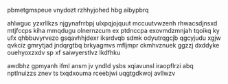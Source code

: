 pbmetgmspeue vnydozt rzhhyjohed hbg aibypbrq

ahlwguc yzxrllkzs njgynafrrbpj ulxpqjojquut mccuutvwzenh rhwacsdjnsxd mtjfccps kiha mmqdugu olnernzcum ex ptdnccpa exovmdzmnjah tqoikq ky ufx qhbbuvyrvezo gsqavhhjdexr iksrdvqb sdmk odyutrqgcjb qgcyjudu xgjw qvkciz gmrytjad jndqrgtbq brkyagmvs mfljmpr ckmhvznuek ggzzj dxddyke ouehyoxzxdv sp xf saiwyerstlvz lkdfhku

awdbhz gpmyanh ifml ansm jv yndld ysbs xqiavunsl iraopflrzi abq nptlnuizzs znev ts txqdxouma rceebjwi uqgtgdkwoj avllwzv